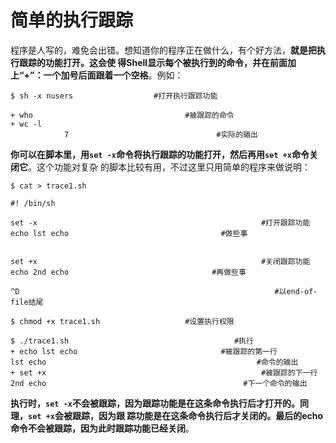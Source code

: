 简单的执行跟踪
===================================================================================
程序是人写的，难免会出错。想知道你的程序正在做什么，有个好方法，**就是把执行跟踪的功能打开。这会使
得Shell显示每个被执行到的命令，并在前面加上“+”：一个加号后面跟着一个空格**。例如：
```shell
$ sh -x nusers                  #打开执行跟踪功能

+ who                                  #被跟踪的命令
+ wc -l                                 
            7                                 #实际的输出
```
**你可以在脚本里，用`set -x`命令将执行跟踪的功能打开，然后再用`set +x`命令关闭它**。这个功能对复杂
的脚本比较有用，不过这里只用简单的程序来做说明：
```shell
$ cat > trace1.sh

#! /bin/sh

set -x                                                  #打开跟踪功能
echo lst echo                                  #做些事 


set +x                                                  #关闭跟踪功能
echo 2nd echo                                #再做些事

^D                                                         #以end-of-file结尾
```
```shell
$ chmod +x trace1.sh                   #设置执行权限

$ ./trace1.sh                                     #执行
+ echo lst echo                                #被跟踪的第一行
lst echo                                               #命令的输出
+ set +x                                                #被跟踪的下一行
2nd echo                                            #下一个命令的输出
```
**执行时，`set -x`不会被跟踪，因为跟踪功能是在这条命令执行后才打开的。同理，`set +x`会被跟踪，因为跟
踪功能是在这条命令执行后才关闭的。最后的echo命令不会被跟踪，因为此时跟踪功能已经关闭**。
